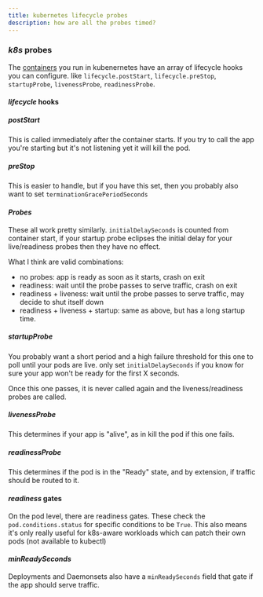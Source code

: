 ```yaml
---
title: kubernetes lifecycle probes
description: how are all the probes timed?
---
```


### _k8s_ probes

The [containers](https://kubernetes.io/docs/reference/generated/kubernetes-api/v1.22/#container-v1-core)
you run in kubenernetes have an array of lifecycle hooks you can configure.
like `lifecycle.postStart`, `lifecycle.preStop`, `startupProbe`, `livenessProbe`, `readinessProbe`.

#### _lifecycle_ hooks

##### _postStart_

This is called immediately after the container starts.
If you try to call the app you're starting but it's not listening yet
it will kill the pod.

##### _preStop_

This is easier to handle,
but if you have this set, then you probably also want to set `terminationGracePeriodSeconds`

#### _Probes_

These all work pretty similarly.
`initialDelaySeconds` is counted from container start,
if your startup probe eclipses the initial delay for your live/readiness probes then they have no effect.

What I think are valid combinations:

- no probes: app is ready as soon as it starts, crash on exit
- readiness: wait until the probe passes to serve traffic, crash on exit
- readiness + liveness: wait until the probe passes to serve traffic, may decide to shut itself down
- readiness + liveness + startup: same as above, but has a long startup time.

##### _startupProbe_

You probably want a short period and a high failure threshold for this one
to poll until your pods are live.
only set `initialDelaySeconds` if you know for sure your app won't be ready for the first X seconds.

Once this one passes, it is never called again and the liveness/readiness probes are called.

##### _livenessProbe_

This determines if your app is "alive",
as in kill the pod if this one fails.

##### _readinessProbe_

This determines if the pod is in the "Ready" state,
and by extension, if traffic should be routed to it.


#### _readiness_ gates

On the pod level, there are readiness gates.
These check the `pod.conditions.status` for specific conditions to be `True`.
This also means it's only really useful for k8s-aware workloads which can patch their own pods
(not available to kubectl)

#### _minReadySeconds_

Deployments and Daemonsets also have a `minReadySeconds` field that gate if the app should serve traffic.

